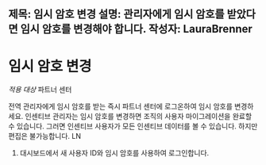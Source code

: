 
제목: 임시 암호 변경 설명: 관리자에게 임시 암호를 받았다면 임시 암호를 변경해야 합니다.
작성자: LauraBrenner
---

# <a name="change-your-temporary-password"></a>임시 암호 변경

*적용 대상* 파트너 센터

전역 관리자에게 임시 암호를 받는 즉시 파트너 센터에 로그온하여 임시 암호를 변경하세요. 인센티브 관리자는 임시 암호를 변경하면 조직의 사용자 마이그레이션을 완료할 수 있습니다. 그러면 인센티브 사용자가 모든 인센티브 데이터를 볼 수 있습니다. 하지만 편집은 불가능합니다. LN

1. 대시보드에서 새 사용자 ID와 임시 암호를 사용하여 로그인합니다.
